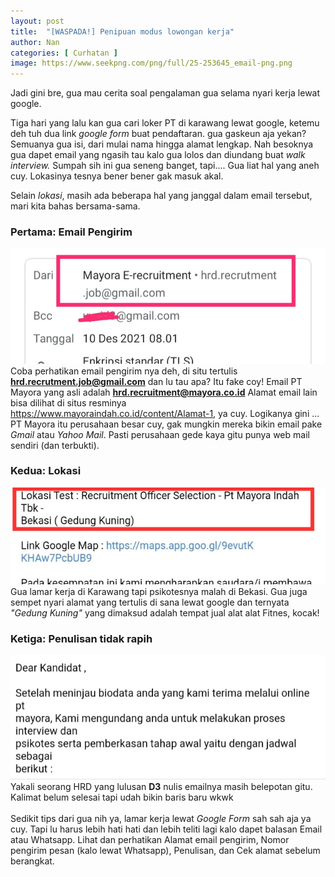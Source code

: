 ```yaml
---
layout: post
title:  "[WASPADA!] Penipuan modus lowongan kerja"
author: Nan
categories: [ Curhatan ]
image: https://www.seekpng.com/png/full/25-253645_email-png.png
---
```


Jadi gini bre, gua mau cerita soal pengalaman gua selama nyari kerja lewat google.

Tiga hari yang lalu kan gua cari loker PT di karawang lewat google, ketemu deh tuh dua link _google form_ buat pendaftaran. 
gua gaskeun aja yekan? Semuanya gua isi, dari mulai nama hingga alamat lengkap. Nah besoknya gua dapet email yang ngasih tau kalo gua lolos dan diundang buat _walk interview._
Sumpah sih ini gua seneng banget, tapi.... Gua liat hal yang aneh cuy. Lokasinya  tesnya bener bener gak masuk akal.

Selain _lokasi_, masih ada beberapa hal yang janggal dalam email tersebut, mari kita bahas bersama-sama.

### Pertama: Email Pengirim
![Email Palsu](/assets/images/email-palsu.jpg)  
Coba perhatikan email pengirim nya deh, di situ tertulis **hrd.recrutment.job@gmail.com**  dan lu tau apa? Itu fake coy! Email PT Mayora yang asli adalah **hrd.recruitment@mayora.co.id**
Alamat email lain bisa dilihat di situs resminya <https://www.mayoraindah.co.id/content/Alamat-1>, ya cuy.
Logikanya gini ... PT Mayora itu perusahaan besar cuy, gak mungkin mereka bikin email pake _Gmail_ atau _Yahoo Mail_. Pasti perusahaan gede kaya gitu punya web mail sendiri (dan terbukti).

### Kedua: Lokasi
![Lokasi Palsu](/assets/images/lokasi-palsu.jpg)  
Gua lamar kerja di Karawang tapi psikotesnya malah di Bekasi. Gua juga sempet nyari alamat yang tertulis di sana lewat google dan ternyata _"Gedung Kuning"_ yang dimaksud adalah tempat jual alat alat Fitnes, kocak!

### Ketiga: Penulisan tidak rapih
![Penulisan gak rapih](/assets/images/penulisan.jpg)  
Yakali seorang HRD yang  lulusan **D3** nulis emailnya masih belepotan gitu. Kalimat belum selesai tapi udah bikin baris baru wkwk
<br/>
<br/>
Sedikit tips dari gua nih ya, lamar kerja lewat _Google Form_ sah sah aja ya cuy. Tapi lu harus lebih hati hati dan lebih teliti lagi kalo dapet balasan Email atau Whatsapp.
Lihat dan perhatikan Alamat email pengirim, Nomor pengirim pesan (kalo lewat Whatsapp), Penulisan, dan Cek alamat sebelum berangkat.
